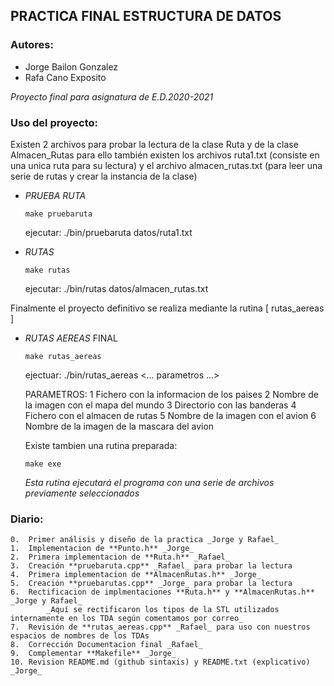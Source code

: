 ## PRACTICA FINAL ESTRUCTURA DE DATOS

### Autores: 
* Jorge Bailon Gonzalez
* Rafa Cano Exposito

_Proyecto final para asignatura de E.D.2020-2021_

### Uso del proyecto:
Existen 2 archivos para probar la lectura de la clase Ruta y de la clase Almacen_Rutas
para ello también existen los archivos ruta1.txt (consiste en una unica ruta para su lectura)
y el archivo almacen_rutas.txt (para leer una serie de rutas y crear la instancia de la clase)

 * _PRUEBA RUTA_
    ```
    make pruebaruta
    ```
    ejecutar:   ./bin/pruebaruta datos/ruta1.txt

 * _RUTAS_
    ```
    make rutas
    ```
    ejecutar:  ./bin/rutas datos/almacen_rutas.txt 

Finalmente el proyecto definitivo se realiza mediante la rutina [ rutas_aereas ]

 * _RUTAS AEREAS_ FINAL
    ```
    make rutas_aereas
    ```
    ejectuar:   ./bin/rutas_aereas <... parametros ...>
        
    PARAMETROS:
    1  Fichero con la informacion de los paises
    2  Nombre de la imagen con el mapa del mundo
    3  Directorio con las banderas
    4  Fichero con el almacen de rutas
    5  Nombre de la imagen con el avion
    6  Nombre de la imagen de la mascara del avion
    
    Existe tambien una rutina preparada:
    ```
    make exe
    ```
    _Esta rutina ejecutará el programa con una serie de archivos previamente seleccionados_

### Diario:

    0.  Primer análisis y diseño de la practica _Jorge y Rafael_
    1.  Implementacion de **Punto.h** _Jorge_
    2.  Primera implementacion de **Ruta.h** _Rafael_
    3.  Creación **pruebaruta.cpp** _Rafael_ para probar la lectura
    4.  Primera implementacion de **AlmacenRutas.h** _Jorge_
    5.  Creación **pruebarutas.cpp** _Jorge_ para probar la lectura
    6.  Rectificacion de implmentaciones **Ruta.h** y **AlmacenRutas.h** _Jorge y Rafael_
            _Aquí se rectificaron los tipos de la STL utilizados internamente en los TDA según comentamos por correo_
    7.  Revisión de **rutas_aereas.cpp** _Rafael_ para uso con nuestros espacios de nombres de los TDAs
    8.  Corrección Documentacion final _Rafael_
    9.  Complementar **Makefile** _Jorge_
    10. Revision README.md (github sintaxis) y README.txt (explicativo) _Jorge_


